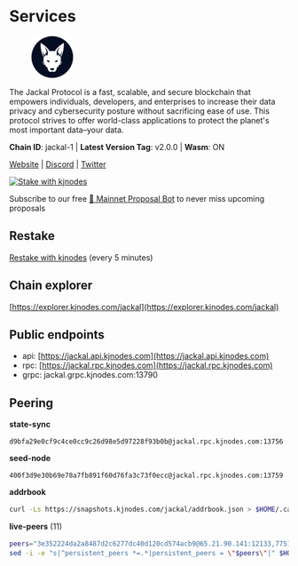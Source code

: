# Services

<figure><img src="https://raw.githubusercontent.com/kj89/cosmos-images/main/logos/jackal.png" alt=""><figcaption></figcaption></figure>

The Jackal Protocol is a fast, scalable, and secure blockchain that empowers  individuals, developers, and enterprises to increase their data privacy and  cybersecurity posture without sacrificing ease of use. This protocol strives  to offer world-class applications to protect the planet's most important data–your data.

**Chain ID**: jackal-1 | **Latest Version Tag**: v2.0.0 | **Wasm**: ON

[Website](https://jackalprotocol.com) | [Discord](https://discord.com/invite/5GKym3p6rj) | [Twitter](https://twitter.com/Jackal_Protocol)

[![Stake with kjnodes](https://i.ibb.co/cr44Q8j/button-stake-with-kjnodes.png)](https://restake.app/jackal/jklvaloper1tr3wm3mdkz0tda6t7vavqnn7fe2g4un0f67xmt)

Subscribe to our free [🤖 Mainnet Proposal Bot](https://t.me/kjnodes_proposal_bot) to never miss upcoming proposals

## Restake

[Restake with kjnodes](https://restake.app/jackal/jklvaloper1tr3wm3mdkz0tda6t7vavqnn7fe2g4un0f67xmt) (every 5 minutes)
## Chain explorer
[https://explorer.kjnodes.com/jackal](https://explorer.kjnodes.com/jackal)

## Public endpoints

* api: [https://jackal.api.kjnodes.com](https://jackal.api.kjnodes.com)
* rpc: [https://jackal.rpc.kjnodes.com](https://jackal.rpc.kjnodes.com)
* grpc: jackal.grpc.kjnodes.com:13790

## Peering

**state-sync**

```text
d9bfa29e0cf9c4ce0cc9c26d98e5d97228f93b0b@jackal.rpc.kjnodes.com:13756
```

**seed-node**

```text
400f3d9e30b69e78a7fb891f60d76fa3c73f0ecc@jackal.rpc.kjnodes.com:13759
```

**addrbook**
```bash
curl -Ls https://snapshots.kjnodes.com/jackal/addrbook.json > $HOME/.canine/config/addrbook.json
```

**live-peers** (11)
```bash
peers="3e352224da2a8487d2c6277dc40d120cd574acb9@65.21.90.141:12133,7751d16cfa48da0a5bea6f40e9bcc386b4c76c50@51.89.7.184:26638,a877c11ecef83401dcc96c4499874ebc3f13367b@116.202.36.240:10756,f7b5bc8e8eb8a954f9c36ac7c06ff7b9b847c785@167.86.82.140:46656,e272f855eb99975dbd23bfc52dce9ff9661596ff@65.109.60.54:37656,dbec14a10d43c25d77ee9987a985652fa4e6344a@131.153.59.6:26656,51cbeb39315ef7366b77953ebf6ad905443e6e30@65.109.93.44:17556,2bdd3ad9b564b4c5f8bcbdd432c1a97c6adf0d67@65.21.91.160:27565,460cf6a14f3fa0f3882400fbdcb80033105cac79@178.154.241.46:26656,39b55b1c49ad0994bbead006be40d9c84b0bf2d4@78.107.253.133:28656,d9bfa29e0cf9c4ce0cc9c26d98e5d97228f93b0b@65.109.88.38:13756"
sed -i -e "s|^persistent_peers *=.*|persistent_peers = \"$peers\"|" $HOME/.canine/config/config.toml
```
